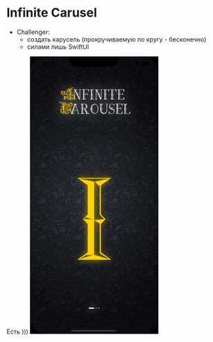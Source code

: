 #  Infinite Carusel
    
- Challenger:
    - создать карусель (прокручиваемую по кругу - бесконечно)
    - силами лишь SwiftUI   
    
Есть )))
<img src="https://github.com/ihValery/InfiniteCarousel/blob/main/infiniteCarousel.gif"></a>
